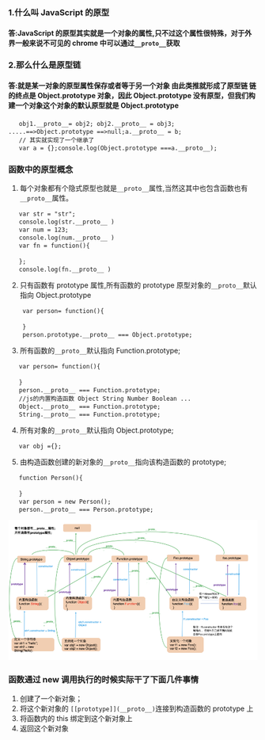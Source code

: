 ### 1.什么叫 JavaScript 的原型

#### 答:JavaScript 的原型其实就是一个对象的属性,只不过这个属性很特殊，对于外界一般来说不可见的 chrome 中可以通过`__proto__`获取

### 2.那么什么是原型链

#### 答:就是某一对象的原型属性保存或者等于另一个对象 由此类推就形成了原型链 链的终点是 Object.prototype 对象，因此 Object.prototype 没有原型，但我们构建一个对象这个对象的默认原型就是 Object.prototype

```
   obj1.__proto__= obj2; obj2.__proto__ = obj3; .....==>Object.prototype ==>null;a.__proto__ = b;
   // 其实就实现了一个继承了
   var a = {};console.log(Object.prototype ===a.__proto__);
```

### 函数中的原型概念

1. 每个对象都有个隐式原型也就是`__proto__`属性,当然这其中也包含函数也有`__proto__`属性。

```
   var str = "str";
   console.log(str.__proto__ )
   var num = 123;
   console.log(num.__proto__ )
   var fn = function(){

   };
   console.log(fn.__proto__ )

```

2. 只有函数有 prototype 属性,所有函数的 prototype 原型对象的`__proto__`默认指向 Object.prototype

```
    var person= function(){

    }
    person.prototype.__proto__ === Object.prototype;

```

3. 所有函数的`__proto__`默认指向 Function.prototype;

```
   var person= function(){

   }
   person.__proto__ === Function.prototype;
   //js的内置构造函数 Object String Number Boolean ...
   Object.__proto__ === Function.prototype;
   String.__proto__ === Function.prototype;

```

4. 所有对象的`__proto__`默认指向 Object.prototype;

```
   var obj ={};

```

5. 由构造函数创建的新对象的`__proto__`指向该构造函数的 prototype;

```
   function Person(){

   }
   var person = new Person();
   person.__proto__ === Person.prototype;

```

<img src="./proto.jpeg">

### 函数通过 new 调用执行的时候实际干了下面几件事情

1. 创建了一个新对象；
2. 将这个新对象的 `[[prototype]](__proto__)`连接到构造函数的 prototype 上
3. 将函数内的 this 绑定到这个新对象上
4. 返回这个新对象
